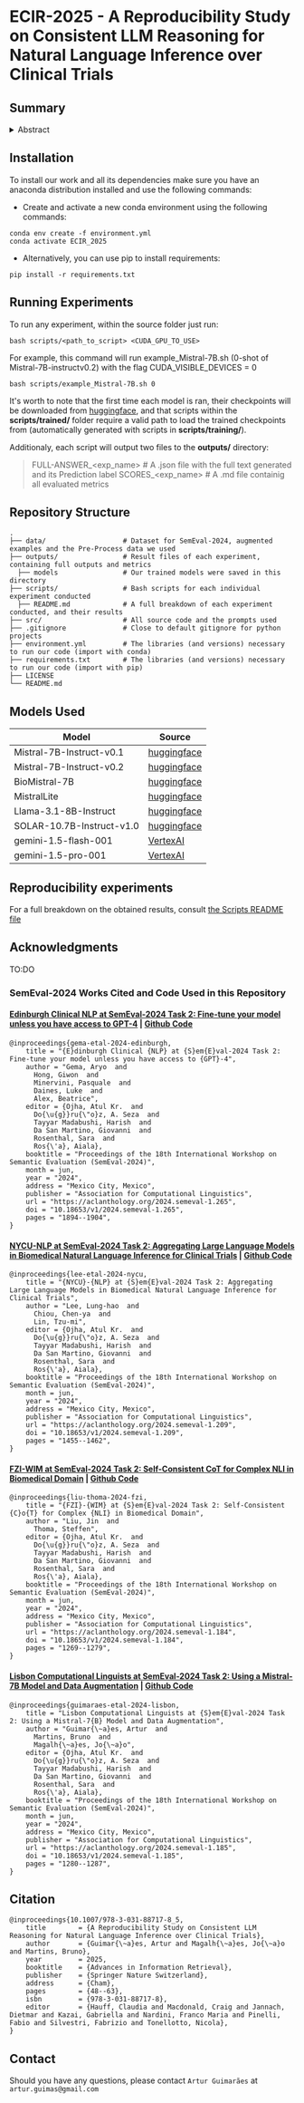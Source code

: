 # ECIR-2025 - A Reproducibility Study on Consistent LLM Reasoning for Natural Language Inference over Clinical Trials

## Summary

<details>
<summary>Abstract</summary>
<br>
With the rapid expansion of AI in healthcare, ensuring that language models can accurately and consistently reason within the medical domain is essential for enhancing clinical decision-making. Consistent reasoning is particularly challenging, as once a model outputs a judgment for a given medical statement, it should retain that judgment when faced with another statement that is only syntactically altered.
More importantly, when other statements reflect a semantic shift the model should adjust its judgment accordingly. In this paper, we describe the process of reproducing state-of-the-art methods on safe biomedical Natural Language Inference for Clinical Trials (NLI4CT), emphasizing on models' vulnerability to small input variations and the inherent complexity of Clinical Trial Reports (CTRs). We specifically evaluate the reasoning capabilities of Large Language Models (LLMs) in the SemEval-2024 NLI4CT dataset, thus considering a task that focused on robustness, and which serves as a good proxy for real-world applications.
To improve thoroughness, we extend this study and explore a broader set of techniques, establishing baseline scores across several widely used models. We conclude with an analysis of the results, highlighting key insights and empirical lessons that contribute to future research in this domain.
</details>

## Installation

To install our work and all its dependencies make sure you have an anaconda distribution installed and use the following commands:

  - Create and activate a new conda environment using the following commands:
  ```
  conda env create -f environment.yml
  conda activate ECIR_2025
  ```

  - Alternatively, you can use pip to install requirements:
  ```
  pip install -r requirements.txt
  ```
    
## Running Experiments

To run any experiment, within the source folder just run:

```
bash scripts/<path_to_script> <CUDA_GPU_TO_USE>
```

For example, this command will run example_Mistral-7B.sh (0-shot of Mistral-7B-instructv0.2) with the flag CUDA_VISIBLE_DEVICES = 0

```
bash scripts/example_Mistral-7B.sh 0
```

It's worth to note that the first time each model is ran, their checkpoints will be downloaded from [huggingface]([url](https://huggingface.co/)), and that scripts within the **scripts/trained/** folder require a valid path to load the trained checkpoints from (automatically generated with scripts in **scripts/training/**). 

Additionaly, each script will output two files to the **outputs/** directory:

> FULL-ANSWER_<exp_name>     # A .json file with the full text generated and its Prediction label
> SCORES_<exp_name>          # A .md file containig all evaluated metrics

## Repository Structure

    .
    ├── data/                   # Dataset for SemEval-2024, augmented examples and the Pre-Process data we used 
    ├── outputs/                # Result files of each experiment, containing full outputs and metrics
      ├── models                # Our trained models were saved in this directory
    ├── scripts/                # Bash scripts for each individual experiment conducted
      ├── README.md             # A full breakdown of each experiment conducted, and their results
    ├── src/                    # All source code and the prompts used
    ├── .gitignore              # Close to default gitignore for python projects
    ├── environment.yml         # The libraries (and versions) necessary to run our code (import with conda)
    ├── requirements.txt        # The libraries (and versions) necessary to run our code (import with pip)
    ├── LICENSE
    └── README.md


## Models Used

| Model  | Source |
|--------|--------|
| Mistral-7B-Instruct-v0.1       |     [huggingface](https://huggingface.co/mistralai/Mistral-7B-Instruct-v0.1)   |
| Mistral-7B-Instruct-v0.2       |     [huggingface](https://huggingface.co/mistralai/Mistral-7B-Instruct-v0.2)   |
| BioMistral-7B                  |     [huggingface](https://huggingface.co/BioMistral/BioMistral-7B)             |
| MistralLite                    |     [huggingface](https://huggingface.co/amazon/MistralLite)                   |
| Llama-3.1-8B-Instruct          |     [huggingface](https://huggingface.co/meta-llama/Llama-3.1-8B-Instruct)     |
| SOLAR-10.7B-Instruct-v1.0      |     [huggingface](https://huggingface.co/upstage/SOLAR-10.7B-Instruct-v1.0)    |
| gemini-1.5-flash-001           |     [VertexAI](https://console.cloud.google.com/vertex-ai/studio/freeform)     |
| gemini-1.5-pro-001             |     [VertexAI](https://console.cloud.google.com/vertex-ai/studio/freeform)     | 

## Reproducibility experiments

For a full breakdown on the obtained results, consult [the Scripts README file](scripts/README.md)

## Acknowledgments

TO:DO

### SemEval-2024 Works Cited and Code Used in this Repository

#### [Edinburgh Clinical NLP at SemEval-2024 Task 2: Fine-tune your model unless you have access to GPT-4](https://aclanthology.org/2024.semeval-1.265/) | [Github Code](https://github.com/EdinburghClinicalNLP/semeval_nli4ct)

```
@inproceedings{gema-etal-2024-edinburgh,
    title = "{E}dinburgh Clinical {NLP} at {S}em{E}val-2024 Task 2: Fine-tune your model unless you have access to {GPT}-4",
    author = "Gema, Aryo  and
      Hong, Giwon  and
      Minervini, Pasquale  and
      Daines, Luke  and
      Alex, Beatrice",
    editor = {Ojha, Atul Kr.  and
      Do{\u{g}}ru{\"o}z, A. Seza  and
      Tayyar Madabushi, Harish  and
      Da San Martino, Giovanni  and
      Rosenthal, Sara  and
      Ros{\'a}, Aiala},
    booktitle = "Proceedings of the 18th International Workshop on Semantic Evaluation (SemEval-2024)",
    month = jun,
    year = "2024",
    address = "Mexico City, Mexico",
    publisher = "Association for Computational Linguistics",
    url = "https://aclanthology.org/2024.semeval-1.265",
    doi = "10.18653/v1/2024.semeval-1.265",
    pages = "1894--1904",
}
```

#### [NYCU-NLP at SemEval-2024 Task 2: Aggregating Large Language Models in Biomedical Natural Language Inference for Clinical Trials](https://aclanthology.org/2024.semeval-1.209/) | [Github Code]()

```
@inproceedings{lee-etal-2024-nycu,
    title = "{NYCU}-{NLP} at {S}em{E}val-2024 Task 2: Aggregating Large Language Models in Biomedical Natural Language Inference for Clinical Trials",
    author = "Lee, Lung-hao  and
      Chiou, Chen-ya  and
      Lin, Tzu-mi",
    editor = {Ojha, Atul Kr.  and
      Do{\u{g}}ru{\"o}z, A. Seza  and
      Tayyar Madabushi, Harish  and
      Da San Martino, Giovanni  and
      Rosenthal, Sara  and
      Ros{\'a}, Aiala},
    booktitle = "Proceedings of the 18th International Workshop on Semantic Evaluation (SemEval-2024)",
    month = jun,
    year = "2024",
    address = "Mexico City, Mexico",
    publisher = "Association for Computational Linguistics",
    url = "https://aclanthology.org/2024.semeval-1.209",
    doi = "10.18653/v1/2024.semeval-1.209",
    pages = "1455--1462",
}
```

#### [FZI-WIM at SemEval-2024 Task 2: Self-Consistent CoT for Complex NLI in Biomedical Domain](https://aclanthology.org/2024.semeval-1.184/) | [Github Code](https://github.com/jens5588/FZI-WIM-NLI4CT)

```
@inproceedings{liu-thoma-2024-fzi,
    title = "{FZI}-{WIM} at {S}em{E}val-2024 Task 2: Self-Consistent {C}o{T} for Complex {NLI} in Biomedical Domain",
    author = "Liu, Jin  and
      Thoma, Steffen",
    editor = {Ojha, Atul Kr.  and
      Do{\u{g}}ru{\"o}z, A. Seza  and
      Tayyar Madabushi, Harish  and
      Da San Martino, Giovanni  and
      Rosenthal, Sara  and
      Ros{\'a}, Aiala},
    booktitle = "Proceedings of the 18th International Workshop on Semantic Evaluation (SemEval-2024)",
    month = jun,
    year = "2024",
    address = "Mexico City, Mexico",
    publisher = "Association for Computational Linguistics",
    url = "https://aclanthology.org/2024.semeval-1.184",
    doi = "10.18653/v1/2024.semeval-1.184",
    pages = "1269--1279",
}
```

#### [Lisbon Computational Linguists at SemEval-2024 Task 2: Using a Mistral-7B Model and Data Augmentation](https://aclanthology.org/2024.semeval-1.185/) | [Github Code](https://github.com/araag2/SemEval2024-Task2)

```
@inproceedings{guimaraes-etal-2024-lisbon,
    title = "Lisbon Computational Linguists at {S}em{E}val-2024 Task 2: Using a Mistral-7{B} Model and Data Augmentation",
    author = "Guimar{\~a}es, Artur  and
      Martins, Bruno  and
      Magalh{\~a}es, Jo{\~a}o",
    editor = {Ojha, Atul Kr.  and
      Do{\u{g}}ru{\"o}z, A. Seza  and
      Tayyar Madabushi, Harish  and
      Da San Martino, Giovanni  and
      Rosenthal, Sara  and
      Ros{\'a}, Aiala},
    booktitle = "Proceedings of the 18th International Workshop on Semantic Evaluation (SemEval-2024)",
    month = jun,
    year = "2024",
    address = "Mexico City, Mexico",
    publisher = "Association for Computational Linguistics",
    url = "https://aclanthology.org/2024.semeval-1.185",
    doi = "10.18653/v1/2024.semeval-1.185",
    pages = "1280--1287",
}
```

## Citation

```
@inproceedings{10.1007/978-3-031-88717-8_5,
	title        = {A Reproducibility Study on Consistent LLM Reasoning for Natural Language Inference over Clinical Trials},
	author       = {Guimar{\~a}es, Artur and Magalh{\~a}es, Jo{\~a}o and Martins, Bruno},
	year         = 2025,
	booktitle    = {Advances in Information Retrieval},
	publisher    = {Springer Nature Switzerland},
	address      = {Cham},
	pages        = {48--63},
	isbn         = {978-3-031-88717-8},
	editor       = {Hauff, Claudia and Macdonald, Craig and Jannach, Dietmar and Kazai, Gabriella and Nardini, Franco Maria and Pinelli, Fabio and Silvestri, Fabrizio and Tonellotto, Nicola},
}

```

## Contact

Should you have any questions, please contact `Artur Guimarães` at `artur.guimas@gmail.com`
